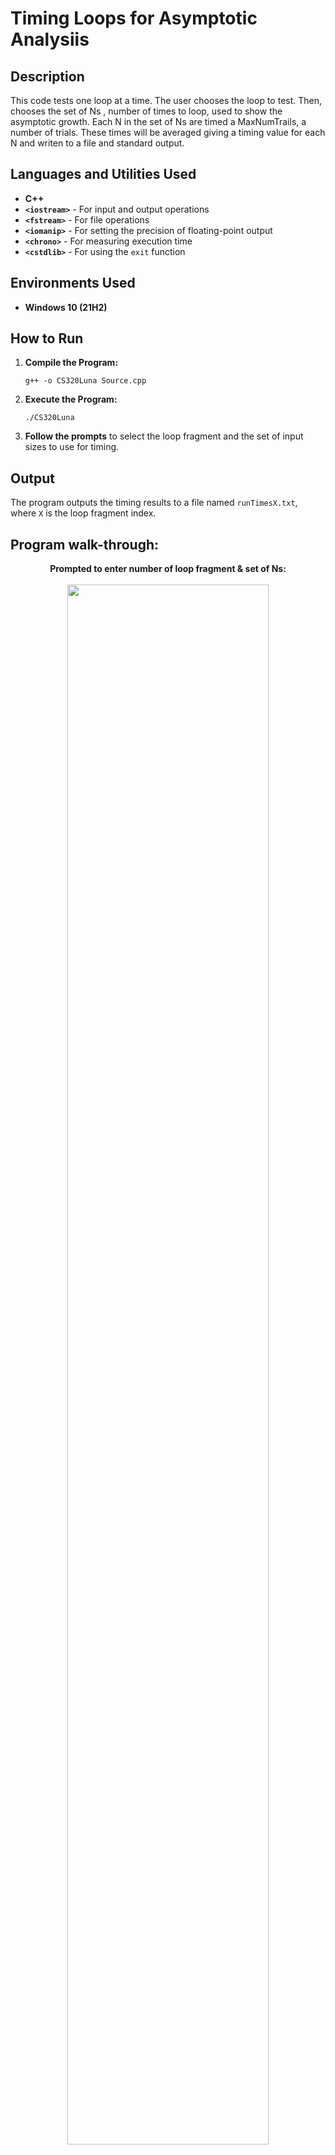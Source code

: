 <h1>Timing Loops for Asymptotic Analysiis</h1>


<h2>Description</h2>
This code tests one loop at a time. The user chooses the loop to test. Then, chooses the
set of Ns , number of times to loop, used to show the asymptotic growth. Each N in the set of Ns are timed a MaxNumTrails,
a number of trials. These times will be averaged giving a timing value for each N and writen to a file and standard output.
<br />


<h2>Languages and Utilities Used</h2>
<ul>
  <li><b>C++</b></li>
  <li><b><code>&lt;iostream&gt;</code></b> - For input and output operations</li>
  <li><b><code>&lt;fstream&gt;</code></b> - For file operations</li>
  <li><b><code>&lt;iomanip&gt;</code></b> - For setting the precision of floating-point output</li>
  <li><b><code>&lt;chrono&gt;</code></b> - For measuring execution time</li>
  <li><b><code>&lt;cstdlib&gt;</code></b> - For using the <code>exit</code> function</li>
</ul>


<h2>Environments Used</h2>
<ul>
  <li><b>Windows 10 (21H2)</b></li>
</ul>

<h2>How to Run</h2>
<ol>
  <li><b>Compile the Program:</b>
    <pre><code>g++ -o CS320Luna Source.cpp</code></pre>
  </li>
  <li><b>Execute the Program:</b>
    <pre><code>./CS320Luna</code></pre>
  </li>
  <li><b>Follow the prompts</b> to select the loop fragment and the set of input sizes to use for timing.</li>
</ol>


<h2>Output</h2>
<p>
The program outputs the timing results to a file named <code>runTimesX.txt</code>, where <code>X</code> is the loop fragment index.
</p>

<h2>Program walk-through:</h2>
<p align="center">
<b>Prompted to enter number of loop fragment & set of Ns: </b>
<br/>
<br/>
<img src="https://imgur.com/HnNGQiG.png" height="80%" width="80%" />
<br />
<br />
<b>Trials: </b>
<br/>
<br/>
<img src="https://imgur.com/5PC58qw.png" height="80%" width="80%" />
<br />
<br />
<b>Average time for each N: </b>
<br/>
<br/>
<img src="https://imgur.com/2rXdFDm.png" height="80%" width="80%" />
</p>
